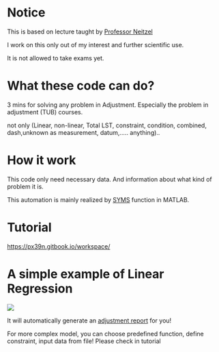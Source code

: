  
# Notice

This is based on lecture taught by [Professor Neitzel](https://www.researchgate.net/profile/Frank-Neitzel)

I work on this only out of my interest and further scientific use. 

It is not allowed to take exams yet.



# What these code can do?

3 mins for solving any problem in Adjustment. Especially the problem in adjustment (TUB) courses.

not only (Linear, non-linear, Total LST, constraint, condition, combined, dash,unknown as measurement, datum,..... anything)..


# How it work

This code only need necessary data. And information about what kind of problem it is.

This automation is mainly realized by [SYMS](https://de.mathworks.com/help/symbolic/syms.html) function in MATLAB.


# Tutorial
https://px39n.gitbook.io/workspace/


# A simple example of Linear Regression

 ![](https://i.imgur.com/ekiiqdu.png)
 
It will automatically generate an [adjustment report](https://px39n.gitbook.io/workspace/api/how-the-report-looks-like) for you!

For more complex model, you can choose predefined function, define constraint, input data from file! Please check in tutorial

